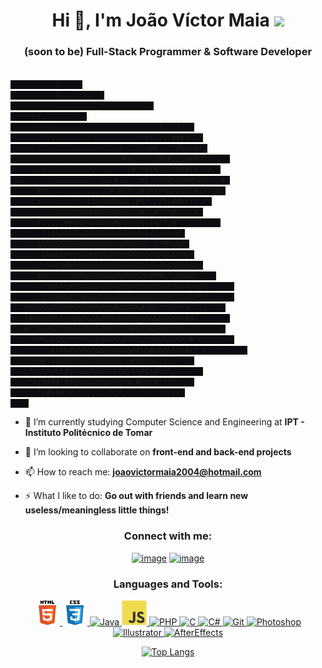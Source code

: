 <h1 align="center">Hi 👋, I'm João Víctor Maia <img height="40" src="https://64.media.tumblr.com/3848e5ce9550ab723c4c17ae5c2c830d/cbbf628e3f78039b-9c/s1280x1920/b184a988a5bd644f8a98544c2624d362aef3094c.gifv"></h1>
<h3 align="center">(soon to be) Full-Stack Programmer & Software Developer</h3>

<p>
    <code style="background-color: #0a0c10;">
          %..  ,
          %..,....  *
          ,,,,......*          .
      /,,,.......
      ,,,,..,,....            . .(, ,/...
      .,,........,  .  .   ../*(.,..###%. *
      ,,,.,.,.....   .,,/ ..((/##,.,,#%&%#/,
      .,,...,......      #%(***(%#%#//(###,(*/, .
      .,..........,  .    (#,*#(%%&%%%(#((.,/,.
  .     .,........,,*. #..  .#(,((##%%%##%&%%*(#(
      # ,....,..,., .,/ %(*,(#,*/#%&(/&&&#(/./#,
      /.. ....,. (/@/&@&(&//#%/,//%%###/((.(*
          (../%%%@@@%@&@@@@((#%(#***#%%%((,
      (....,#&&%@%&&&@&#@@%@@%((%/*,#          
  .. ..((%%@&&@&&@&@&&@&@@@@/(%///@@@@%
  ....&&%%%%%@@@&@@&@&@%&@&@@@/,(*@@&&#%
  ...  &&&&&#&@&&@@@@&&@%%&&@&&&%@&&&&@@&
      . %%&%#&%%&@@&&@@&@&@&@&&@&@%&%&&&&&%
      #&&%%(%%&@%&@&@&&@&@@&%@@#@#&(&&%&@&  ,.
      .*%%%%%#&&@&&@&@@&@@@#@@@@@@&&##(%@&&% .,,..
      .%%%@#&#@@#&@@&@&@&@@&@@@&%&@&((&&%#%/ ,,,,,
  .#%%&&&#%%@@&%@@@%@@&#&&&&&#&@&*%@&(*& .,.....
  ./##@&@@%%%%@&@&&&@@@%@%@@@%&&&&&&&@/## .......
  ,#(%&%#&%%%&&&@@&&@@%%(/%#&#%&&%&%%%%/ .......
  . /%#%&&&&@%&&%&@&@&&%&#&(%&%&&@&&(%//#  .......
  .     ,#((%#%%@&%&&%&@&&&@#%&#&&@&&%%#/* ( .  .....
  .*/(##/&%&&%%%&&%&@&&&@.&##&%%&(* .   .
  ,,*(&%##%(#&%%&&%@@&%&&#/&(#&%&%&%,  .  .
  .,*//####(#%%%&&&&%&@@&%%,#&%*#(*//(   
  ..,,*/#((#(#..,,,,,,*,*,...**/,/*////
    </code>
  </p>

- 🌱 I’m currently studying Computer Science and Engineering at **IPT - Instituto Politécnico de Tomar**

- 👯 I’m looking to collaborate on **front-end and back-end projects**

- 📫 How to reach me: **joaovictormaia2004@hotmail.com**

- ⚡ What I like to do: **Go out with friends and learn new useless/meaningless little things!**


<h3 align="center">Connect with me:</h3>
<div align="center">

[![image](https://img.shields.io/badge/LinkedIn-0077B5?style=for-the-badge&logo=linkedin&logoColor=white)](https://www.linkedin.com/in/jo%C3%A3o-v%C3%ADctor-maia-3726b0281/)
[![image](https://img.shields.io/badge/Instagram-E4405F?style=for-the-badge&logo=instagram&logoColor=white)](https://www.instagram.com/sirvictahh/)

</div>

<h3 align="center">Languages and Tools:</h3>

<p align="center">
  <a href="https://www.w3.org/html/" target="_blank">
    <img src="https://raw.githubusercontent.com/devicons/devicon/master/icons/html5/html5-original-wordmark.svg" alt="html5" width="40" height="40"/>
  </a>
  <a href="https://www.w3schools.com/css/" target="_blank">
    <img src="https://raw.githubusercontent.com/devicons/devicon/master/icons/css3/css3-original-wordmark.svg" alt="css3" width="40" height="40"/>
  </a>
  <a href="https://www.java.com/pt-BR/" target="_blank">
    <img src="https://cdn.jsdelivr.net/gh/devicons/devicon/icons/java/java-original.svg" alt="Java" width="40" height="40"/>
  </a>  
  
  <a href="https://developer.mozilla.org/en-US/docs/Web/JavaScript" target="_blank">
    <img src="https://raw.githubusercontent.com/devicons/devicon/master/icons/javascript/javascript-original.svg" alt="javascript" width="40" height="40"/>
  </a>
  <a href="https://www.php.net/" target="_blank">
    <img src="https://cdn.jsdelivr.net/gh/devicons/devicon/icons/php/php-plain.svg" alt="PHP" width="40" height="40"/>
  </a>
  <a href="https://pt.wikipedia.org/wiki/C_(linguagem_de_programa%C3%A7%C3%A3o)" target="_blank">
    <img src="https://cdn.jsdelivr.net/gh/devicons/devicon/icons/c/c-line.svg" alt="C" width="40" height="40"/>
  </a>
  <a href="https://learn.microsoft.com/en-us/dotnet/csharp/" target="_blank">
    <img src="https://cdn.jsdelivr.net/gh/devicons/devicon/icons/csharp/csharp-line.svg" alt="C#" width="40" height="40"/>
  </a>
  <a href="https://git-scm.com/" target="_blank">
    <img src="https://cdn.jsdelivr.net/gh/devicons/devicon/icons/github/github-original.svg" alt="Git" width="40" height="40"/>
  </a>
   <a href="https://www.adobe.com/?mv=affiliate&mv2=red" target="_blank">
    <img src="https://cdn.jsdelivr.net/gh/devicons/devicon/icons/photoshop/photoshop-line.svg" alt="Photoshop" width="40" height="40"/>
  </a>
   <a href="https://www.adobe.com/?mv=affiliate&mv2=red" target="_blank">
    <img src="https://cdn.jsdelivr.net/gh/devicons/devicon/icons/illustrator/illustrator-line.svg" alt="Illustrator" width="40" height="40"/>
  </a>
  <a href="https://www.adobe.com/?mv=affiliate&mv2=red" target="_blank">
    <img src="https://cdn.jsdelivr.net/gh/devicons/devicon/icons/aftereffects/aftereffects-plain.svg" alt="AfterEffects" width="40" height="40"/>
  </a>
</p>

<div align="center">
  
[![Top Langs](https://github-readme-stats-git-masterrstaa-rickstaa.vercel.app/api/top-langs/?username=sirvictahh&theme=dracula)](https://github.com/anuraghazra/github-readme-stats)
  
</div>
